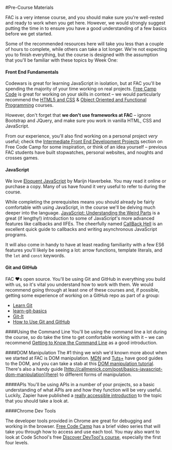 #Pre-Course Materials

FAC is a very intense course, and you should make sure you're well-rested and ready to work when you get here. However, we would strongly suggest putting the time in to ensure you have a good understanding of a few basics before we get started.

Some of the recommended resources here will take you less than a couple of hours to complete, while others can take a lot longer. We're not expecting you to finish everything, but the course is designed with the assumption that you'll be familiar with these topics by Week One:

#### Front End Fundamentals
Codewars is great for learning JavaScript in isolation, but at FAC you'll be spending the majority of your time working on real projects. [Free Camp Code](https://www.freecodecamp.com/) is great for working on your skills in context – we would particularly recommend the [HTML5 and CSS](https://www.freecodecamp.com/map) & [Object Oriented and Functional Programming](https://www.freecodecamp.com/map) courses.

However, don't forget that **we don't use frameworks at FAC** – ignore Bootstrap and JQuery, and make sure you work in vanilla HTML, CSS and JavaScript.

From our experience, you'll also find working on a personal project *very* useful; check the [Intermediate Front End Development Projects](https://www.freecodecamp.com/map) section on Free Code Camp for some inspiration, or think of an idea yourself – previous FAC students have built stopwatches, personal websites, and noughts and crosses games.

#### JavaScript

We love [Eloquent JavaScript](http://eloquentjavascript.net/) by Marijn Haverbeke.  You may read it online or purchase a copy. Many of us have found it very useful to refer to during the course.

While completing the prerequisites means you should already be fairly comfortable with using JavaScript, in the course we'll be delving much deeper into the language. [JavaScript: Understanding the Weird Parts](https://www.youtube.com/watch?v=Bv_5Zv5c-Ts) is a great (if lengthy!) introduction to some of JavaScript's more advanced features like callbacks and IIFEs.  The cheerfully named [CallBack Hell](http://callbackhell.com/) is an excellent quick guide to callbacks and writing asynchronous JavaScript programs.

It will also come in handy to have at least reading familiarity with a few ES6 features you'll likely be seeing a lot: arrow functions, template literals, and the `let` and `const` keywords.

#### Git and GitHub
FAC ❤️s open source. You'll be using Git and GitHub in everything you build with us, so it's vital you understand how to work with them. We would recommend going through at least one of these courses and, if possible, getting some experience of working on a GitHub repo as part of a group:

* [Learn Git](https://www.codecademy.com/learn/learn-git)
* [learn-git-basics](https://github.com/NataliaLKB/learn-git-basics)
* [Git-It](https://github.com/jlord/git-it-electron)
* [How to Use Git and GitHub](https://www.udacity.com/course/how-to-use-git-and-github--ud775)

####Using the Command Line
You'll be using the command line a lot during the course, so do take the time to get comfortable working with it – we can recommend [Getting to Know the Command Line](https://www.davidbaumgold.com/tutorials/command-line/) as a good introduction.

####DOM Manipulation
The #1 thing we wish we'd known more about when we started at FAC is DOM manipulation. [MDN](https://developer.mozilla.org/en-US/docs/Web/API/Document_Object_Model/Introduction) and [Tuts+](http://code.tutsplus.com/tutorials/javascript-and-the-dom-series-lesson-1--net-3134) have good guides to the DOM, and you can take a stab at this [DOM manipulation tutorial](https://dom-tutorials.appspot.com/static/index.html). There's also a handy guide [http://callmenick.com/post/basics-javascript-dom-manipulation](here) to different forms of manipulation.

####APIs
You'll be using APIs in a number of your projects, so a basic understanding of what APIs are and how they function will be very useful. Luckily, Zapier have published a [really accessible introduction](https://zapier.com/learn/apis/) to the topic that you should take a look at.

####Chrome Dev Tools

The developer tools provided in Chrome are great for debugging and working in the browser. [Free Code Camp](https://www.freecodecamp.com/map) has a brief video series that will take you through how to access and use each tool. You may also want to look at Code School's free [Discover DevTool's course](https://www.codeschool.com/courses/discover-devtools), especially the first four levels.
